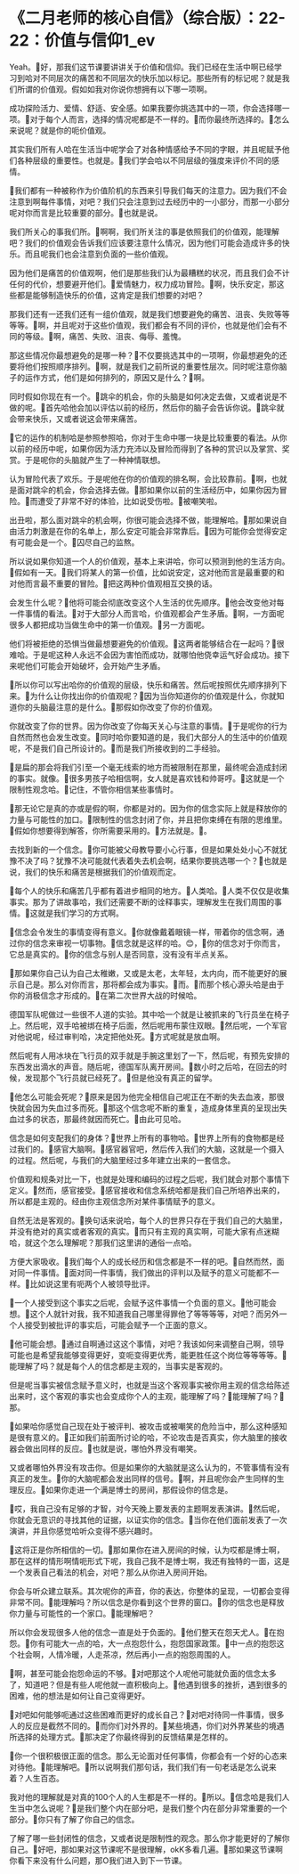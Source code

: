 # 《二月老师的核心自信》（综合版）：22-22：价值与信仰1_ev

Yeah。🎼好，那我们这节课要讲讲关于价值和信仰。我们已经在生活中啊已经学习到哈对不同层次的痛苦和不同层次的快乐加以标记。那些所有的标记呢？就是我们所谓的价值观。假如如我对你说你想拥有以下哪一项啊。

成功探险活力、爱情、舒适、安全感。如果我要你挑选其中的一项，你会选择哪一项。🎼对于每个人而言，选择的情况呢都是不一样的。🎼而你最终所选择的。🎼怎么来说呢？就是你的呃价值观。

其实我们所有人哈在生活当中呢学会了对各种情感给予不同的字眼，并且呢赋予他们各种层级的重要性。也就是。🎼我们学会哈以不同层级的强度来评价不同的感情。

🎼我们都有一种被称作为价值阶机的东西来引导我们每天的注意力。因为我们不会注意到啊每件事情，对吧？我们只会注意到过去经历中的一小部分，而那一小部分呢对你而言是比较重要的部分。🎼也就是说。

我们所关心的事我们所。🎼啊啊，我们所关注的事是依照我们的价值观，能理解吧？我们的价值观会告诉我们应该要注意什么情况，因为他们可能会造成许多的快乐。而且呢我们也会注意到负面的一些价值观。

因为他们是痛苦的价值观啊，他们是那些我们认为最糟糕的状况，而且我们会不计任何的代价，想要避开他们。🎼爱情魅力，权力成功冒险。🎼啊，快乐安定，那这些都是能够制造快乐的价值，这肯定是我们想要的对吧？

那我们还有一还我们还有一组价值观，就是我们想要避免的痛苦、沮丧、失败等等等等。🎼啊，并且呢对于这些价值观，我们都会有不同的评价，也就是他们会有不同的等级。🎼啊，痛苦、失败、沮丧、侮辱、羞愧。

那这些情况你最想避免的是哪一种？🎼不仅要挑选其中的一项啊，你最想避免的还要将他们按照顺序排列。🎼啊，就是我们之前所说的重要性层次。同时呢注意你脑子的运作方式，他们是如何排列的，原因又是什么？🎼啊。

同时假如你现在有一个。🎼跳伞的机会，你的头脑是如何决定去做，又或者说是不做的呢。🎼首先哈他会加以评估以前的经历，然后你的脑子会告诉你说。🎼跳伞就会带来快乐，又或者说这会带来痛苦。

🎼它的运作的机制哈是参照参照哈，你对于生命中哪一块是比较重要的看法。从你以前的经历中呢，如果你因为活力充沛以及冒险而得到了各种的赏识以及掌赏、奖赏。于是呢你的头脑就产生了一种神情联想。

认为冒险代表了欢乐。于是呢他在你的价值观的排名啊，会比较靠前。🎼啊，也就是面对跳伞的机会，你会选择去做。🎼那如果你以前的生活经历中，如果你因为冒险。🎼而遭受了非常不好的体验，比如说受伤啦。🎼被嘲笑啦。

出丑啦，那么面对跳伞的机会啊，你很可能会选择不做，能理解哈。🎼那如果说自由活力刺激是在你的名单上，那么安定可能会非常靠后。🎼因为可能你会觉得安定有可能会是一个。🎼囚尽自己的监熬。

所以说如果你知道一个人的价值观，基本上来讲哈，你可以预测到他的生活方向。🎼假如有一天。🎼我们将某人的第一价值，比如说安定，这对他而言是最重要的和对他而言最不重要的冒险。🎼把这两种价值观相互交换的话。

会发生什么呢？🎼他将可能会彻底改变这个人生活的优先顺序。🎼他会改变他对每一件事情的看法。🎼对于大部分人而言哈，价值观都会产生矛盾。🎼啊，一方面呢很多人都把成功当做生命中的第一价值观。🎼另一方面呢。

他们将被拒绝的恐惧当做最想要避免的价值观。🎼这两者能够结合在一起吗？🎼很难哈。于是呢这种人永远不会因为害怕而成功，就哪怕他侥幸运气好会成功。接下来呢他们可能会开始破坏，会开始产生矛盾。

🎼所以你可以写出哈你的价值观的层级，快乐和痛苦。然后呢按照优先顺序排列下来。🎼为什么让你找出你的价值观呢？🎼因为当你知道你的价值观是什么，你就知道你的头脑最注意的是什么。🎼那假如你改变了你的价值观。

你就改变了你的世界。因为你改变了你每天关心与注意的事情。🎼于是呢你的行为自然而然也会发生改变。🎼同时哈你要知道的是，我们大部分人的生活中的价值观呢，不是我们自己所设计的。🎼而是我们所接收到的二手经验。

🎼是扁的那会将我们引至一个毫无线索的地方而被限制在那里，最终呢会造成封闭的事实。就像。🎼很多男孩子哈相信啊，女人就是喜欢钱和帅哥哼。🎼这就是一个限制性观念哈。🎼记住，不管你相信某些事情时。

🎼那无论它是真的亦或是假的啊，你都是对的。因为你的信念实际上就是释放你的力量与可能性的加口。🎼限制性的信念封闭了你，并且把你束缚在有限的思维里。🎼假如你想要得到解答，你所需要采用的。🎼方法就是。🎼。

去找到新的一个信念。🎼你可能被父母教导要小心行事，但是如果处处小心不就犹豫不决了吗？犹豫不决可能就代表着失去机会啊，结果你要挑选哪一个？🎼也就是说，我们的快乐和痛苦是根据我们的价值观而定。

🎼每个人的快乐和痛苦几乎都有着进步相同的地方。🎼人类哈。🎼人类不仅仅是收集事实。那为了讲故事哈，我们还需要不断的诠释事实，理解发生在我们周围的事情。🎼这就是我们学习的方式啊。

🎼信念会令发生的事情变得有意义。🎼你就像戴着眼镜一样，带着你的信念啊，通过你的信念来审视一切事物。🎼信念就是这样的哈。😊，🎼你的信念对于你而言，它总是真实的。🎼你的信念与别人是否同意，没有没有半点关系。

🎼那如果你自己认为自己太稚嫩，又或是太老，太年轻，太内向，而不能更好的展示自己是。那么对你而言，那将都会成为事实。🎼而。🎼而那个核心源头哈是由于你的消极信念才形成的。🎼在第二次世界大战的时候哈。

德国军队呢做过一些很不人道的实验。其中哈一个就是让被抓来的飞行员坐在椅子上。然后呢，双手哈被绑在椅子后面，然后呢用布蒙住双眼。🎼然后呢，一个军官对他说呢，经过审判哈，决定把他处死。🎼方式呢就是放血啊。

然后呢有人用冰块在飞行员的双手就是手腕这里划了一下，然后呢，有预先安排的东西发出滴水的声音。随后呢，德国军队离开房间。🎼数小时之后哈，在回去的时候，发现那个飞行员就已经死了。🎼但是他没有真正的留学。

🎼他怎么可能会死呢？🎼原来是因为他完全相信自己呢正在不断的失去血液，那很快就会因为失血过多而死。🎼那这个信念呢不断的重复，造成身体里真的呈现出失血过多的状态，那最终就因而死亡。🎼由此可见哈。

信念是如何支配我们的身体？🎼世界上所有的事物哈。🎼世界上所有的食物都是经过我们的。🎼感官大脑啊。🎼感官器官吧，然后传入我们的大脑，这就是一个摄入的过程。然后呢，与我们的大脑里经过多年建立出来的一套信念。

价值观和规条对比一下，也就是处理和编码的过程之后呢，我们就会对那个事情下定义。🎼然而，感官接受。🎼感官接收和信念系统哈都是我们自己所培养出来的，所以都是主观的。经由你主观信念所对某件事情赋予的意义。

自然无法是客观的。🎼换句话来说哈，每个人的世界只存在于我们自己的大脑里，并没有绝对的真实或者客观的真实。🎼而只有主观的真实啊，可能大家有点迷糊哈，就这个怎么理解呢？那我们这里讲的通俗一点哈。

方便大家吸收。🎼我们每个人的成长经历和信念都是不一样的吧。🎼自然而然，面对同一件事情。🎼面对同一件事情，我们做出的评判以及赋予的意义可能都不一样。🎼比如说这里有呃两个人被领导批评。

🎼一个人接受到这个事实之后呢，会赋予这件事情一个负面的意义。🎼他可能会想。🎼这个人就针对我，我不知道我自己哪里得罪他了等等等等，对吧？而另外一个人接受到被批评的事实后，可能会赋予一个正面的意义。

🎼他可能会想。🎼通过自啊通过这这个事情，对吧？我该如何来调整自己啊，领导可能也是希望我能够变得更好，变呃变得更优秀，能更胜任这个岗位等等等等。🎼能理解了吗？就是每个人的信念都是主观的，当事实是客观的。

但是呢当事实被信念赋予意义时，也就是当这个客观事实被你用主观的信念给陈述出来时，这个客观的事实也会变成你个人的主观，能理解了吗？🎼能理解了吗？🎼那。

🎼如果哈你感觉自己现在处于被评判、被攻击或被嘲笑的危险当中，那么这种感知是很有意义的。🎼正如我们前面所讨论的哈，不论攻击是否真实，你大脑里的接收器会做出同样的反应。🎼也就是说，哪怕外界没有嘲笑。

又或者哪怕外界没有攻击你。但是如果你的大脑就是这么认为的，不管事情有没有真正的发生。🎼你的大脑呢都会发出同样的信号。🎼啊，并且呢你会产生同样的生理反应。🎼如果你走进一个满是博士的房间，那假设你的信念是。

🎼哎，我自己没有足够的才智，对今天晚上要发表的主题啊发表演讲。🎼然后呢，你就会无意识的寻找其他的证据，以证实你的信念。🎼当你在他们面前发表了一次演讲，并且你感觉哈听众变得不感兴趣时。

🎼这将正是你所相信的一切。🎼那如果你在进入房间的时候，认为哎都是博士啊，那在这样的情形啊情呃形式下呢，我自己我不是博士啊，我还有独特的一面，这是一个发表自己看法的机会，对吧？那么从你进入房间开始。

你会与听众建立联系。其次呢你的声音，你的表达，你整体的呈现，一切都会变得非常不同。🎼能理解吗？所以信念是你看到这个世界的窗口。🎼你的信念也是释放你力量与可能性的一个家口。🎼能理解吧？

所以你会发现很多人他的信念一直是处于负面的。🎼他们整天在怨天尤人。🎼在抱怨。🎼你有可能大一点的哈，大一点抱怨什么，抱怨国家政策。🎼中一点的抱怨这个社会啊，人情冷暖，人走茶凉，然后再小一点的抱怨周围的人。

🎼啊，甚至可能会抱怨命运的不够。🎼对吧那这个人呢他可能就负面的信念太多了，知道吧？但是有些人呢他就一直积极向上。🎼他遇到很多的挫折，遇到很多的困难，他的想法是如何让自己变得更好。

🎼对吧如何能够呃通过这些困难而更好的成长自己？🎼对吧对待同一件事情，很多人的反应是截然不同的。🎼而你们对外界的。🎼某些境遇，你们对外界某些的境遇所选择的处理方式。🎼那决定了你最终得到的反馈结果是怎样的。

🎼你一个很积极很正面的信念。那么无论面对任何事情，你都会有一个好的心态来对待他。🎼能理解吧。🎼所以说啊我们那句话，我们我们有一句老话是怎么说来着？人生百态。

我对他的理解就是对真的100个人的人生都是不一样的。🎼所以。🎼信念哈是我们人生当中怎么说呢？🎼是我们整个内在部分吧，是我们整个内在部分非常重要的一个部分。🎼你只有了解了你自己的信念。

了解了哪一些封闭性的信念，又或者说是限制性的观念。那么你才能更好的了解你自己。🎼好吧，那如果对这节课呢不是很理解，okK多看几遍。🎼那如果这节课啊你看下来没有什么问题，那O我们进入到下一节课。

